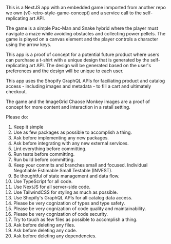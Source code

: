 This is a NextJS app with an embedded game inmported from another repo we own (v0-retro-style-game-concept) and a service call to the self-replicating art API.

The game is a simple Pac-Man and Snake hybrid where the player must navigate a maze while avoiding obstacles and collecting power pellets. The game is played on a canvas element and the player controls a character using the arrow keys.

This app is a proof of concept for a potential future product where users can purchase a t-shirt with a unique design that is generated by the self-replicating art API. The design will be generated based on the user's preferences and the design will be unique to each user.

This app uses the Shopify GraphQL APIs for faciliating product and catalog access - including images and metadata - to fill a cart and ultimately checkout.

The game and the ImageGrid Chaose Monkey images are a proof of concept for more content and interaction in a retail setting.

Please do:

1. Keep it simple
2. Use as few packages as possible to accomplish a thing.
3. Ask before implementing any new packages.
4. Ask before integrating with any new external services.
5. Lint everything before committing.
6. Run tests before committing.
7. Run build before committing.
8. Keep your commits and branches small and focused. Individual Negotiable Estimable Small Testable (INVEST).
9. Be thoughtful of state management and data flow.
10. Use TypeScript for all code.
11. Use NextJS for all server-side code.
12. Use TailwindCSS for styling as much as possible.
13. Use Shopify's GraphQL APIs for all catalog data access.
14. Please be very cognization of types and type safety.
15. Please be very cognization of code quality and maintainability.
16. Please be very cognization of code security.
17. Try to touch as few files as possible to accomplish a thing.
18. Ask before deleting any files.
19. Ask before deleting any code.
20. Ask before deleting any dependencies.
